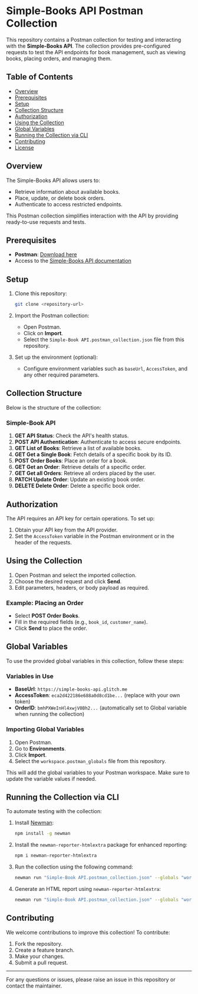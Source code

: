 # Simple-Books API Postman Collection

This repository contains a Postman collection for testing and interacting with the **Simple-Books API**. The collection provides pre-configured requests to test the API endpoints for book management, such as viewing books, placing orders, and managing them.

## Table of Contents
- [Overview](#overview)
- [Prerequisites](#prerequisites)
- [Setup](#setup)
- [Collection Structure](#collection-structure)
- [Authorization](#authorization)
- [Using the Collection](#using-the-collection)
- [Global Variables](#global-variables)
- [Running the Collection via CLI](#running-the-collection-via-cli)
- [Contributing](#contributing)
- [License](#license)

## Overview
The Simple-Books API allows users to:
- Retrieve information about available books.
- Place, update, or delete book orders.
- Authenticate to access restricted endpoints.

This Postman collection simplifies interaction with the API by providing ready-to-use requests and tests.

## Prerequisites
- **Postman**: [Download here](https://www.postman.com/downloads/)
- Access to the [Simple-Books API documentation](https://github.com/vdespa/introduction-to-postman-course/blob/main/simple-books-api.md)

## Setup
1. Clone this repository:
   ```bash
   git clone <repository-url>
   ```
2. Import the Postman collection:
   - Open Postman.
   - Click on **Import**.
   - Select the `Simple-Book API.postman_collection.json` file from this repository.

3. Set up the environment (optional):
   - Configure environment variables such as `baseUrl`, `AccessToken`, and any other required parameters.

## Collection Structure
Below is the structure of the collection:

### **Simple-Book API**
1. **GET API Status**: Check the API's health status.
2. **POST API Authentication**: Authenticate to access secure endpoints.
3. **GET List of Books**: Retrieve a list of available books.
4. **GET Get a Single Book**: Fetch details of a specific book by its ID.
5. **POST Order Books**: Place an order for a book.
6. **GET Get an Order**: Retrieve details of a specific order.
7. **GET Get all Orders**: Retrieve all orders placed by the user.
8. **PATCH Update Order**: Update an existing book order.
9. **DELETE Delete Order**: Delete a specific book order.

## Authorization
The API requires an API key for certain operations. To set up:
1. Obtain your API key from the API provider.
2. Set the `AccessToken` variable in the Postman environment or in the header of the requests.

## Using the Collection
1. Open Postman and select the imported collection.
2. Choose the desired request and click **Send**.
3. Edit parameters, headers, or body payload as required.

### Example: Placing an Order
- Select **POST Order Books**.
- Fill in the required fields (e.g., `book_id`, `customer_name`).
- Click **Send** to place the order.

## Global Variables
To use the provided global variables in this collection, follow these steps:

### Variables in Use
- **BaseUrl**: `https://simple-books-api.glitch.me`
- **AccessToken**: `eca2d422186e688a0d8cd1be...` (replace with your own token)
- **OrderID**: `bmhPXWeInHl4xwjV0Bh2...` (automatically set to Global variable when running the collection)

### Importing Global Variables
1. Open Postman.
2. Go to **Environments**.
3. Click **Import**.
4. Select the `workspace.postman_globals` file from this repository.

This will add the global variables to your Postman workspace. Make sure to update the variable values if needed.

## Running the Collection via CLI
To automate testing with the collection:
1. Install [Newman](https://www.npmjs.com/package/newman):
   ```bash
   npm install -g newman
   ```
2. Install the `newman-reporter-htmlextra` package for enhanced reporting:
   ```bash
   npm i newman-reporter-htmlextra
   ```
3. Run the collection using the following command:
   ```bash
   newman run "Simple-Book API.postman_collection.json" --globals "workspace.postman_globals.json"
   ```
4. Generate an HTML report using `newman-reporter-htmlextra`:
   ```bash
   newman run "Simple-Book API.postman_collection.json" --globals "workspace.postman_globals.json" --reporters cli,htmlextra
   ```

## Contributing
We welcome contributions to improve this collection! To contribute:
1. Fork the repository.
2. Create a feature branch.
3. Make your changes.
4. Submit a pull request.

---
For any questions or issues, please raise an issue in this repository or contact the maintainer.



